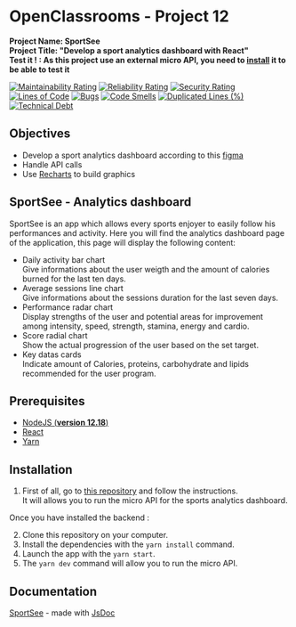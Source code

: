 # OpenClassrooms - Project 12
**Project Name: SportSee**  
**Project Title: "Develop a sport analytics dashboard with React"**  
**Test it ! : As this project use an external micro API, you need to [install](#installation) it to be able to test it**

[![Maintainability Rating](https://sonarcloud.io/api/project_badges/measure?project=RmiMekaa_RemiRoeland_12_25-11-2021&metric=sqale_rating)](https://sonarcloud.io/summary/new_code?id=RmiMekaa_RemiRoeland_12_25-11-2021)
[![Reliability Rating](https://sonarcloud.io/api/project_badges/measure?project=RmiMekaa_RemiRoeland_12_25-11-2021&metric=reliability_rating)](https://sonarcloud.io/summary/new_code?id=RmiMekaa_RemiRoeland_12_25-11-2021)
[![Security Rating](https://sonarcloud.io/api/project_badges/measure?project=RmiMekaa_RemiRoeland_12_25-11-2021&metric=security_rating)](https://sonarcloud.io/summary/new_code?id=RmiMekaa_RemiRoeland_12_25-11-2021)  
[![Lines of Code](https://sonarcloud.io/api/project_badges/measure?project=RmiMekaa_RemiRoeland_12_25-11-2021&metric=ncloc)](https://sonarcloud.io/summary/new_code?id=RmiMekaa_RemiRoeland_12_25-11-2021)
[![Bugs](https://sonarcloud.io/api/project_badges/measure?project=RmiMekaa_RemiRoeland_12_25-11-2021&metric=bugs)](https://sonarcloud.io/summary/new_code?id=RmiMekaa_RemiRoeland_12_25-11-2021)
[![Code Smells](https://sonarcloud.io/api/project_badges/measure?project=RmiMekaa_RemiRoeland_12_25-11-2021&metric=code_smells)](https://sonarcloud.io/summary/new_code?id=RmiMekaa_RemiRoeland_12_25-11-2021)
[![Duplicated Lines (%)](https://sonarcloud.io/api/project_badges/measure?project=RmiMekaa_RemiRoeland_12_25-11-2021&metric=duplicated_lines_density)](https://sonarcloud.io/summary/new_code?id=RmiMekaa_RemiRoeland_12_25-11-2021)
[![Technical Debt](https://sonarcloud.io/api/project_badges/measure?project=RmiMekaa_RemiRoeland_12_25-11-2021&metric=sqale_index)](https://sonarcloud.io/summary/new_code?id=RmiMekaa_RemiRoeland_12_25-11-2021)

## Objectives
 - Develop a sport analytics dashboard according to this [figma](https://www.figma.com/file/BMomGVZqLZb811mDMShpLu/UI-design-Sportify-FR?node-id=0%3A1)
 - Handle API calls
 - Use [Recharts](https://recharts.org/en-US/) to build graphics

## SportSee - Analytics dashboard

SportSee is an app which allows every sports enjoyer to easily follow his performances and activity.
Here you will find the analytics dashboard page of the application, this page will display the following content:

- Daily activity bar chart  
Give informations about the user weigth and the amount of calories burned for the last ten days.
- Average sessions line chart  
Give informations about the sessions duration for the last seven days.
- Performance radar chart  
Display strengths of the user and potential areas for improvement among intensity, speed, strength, stamina, energy and cardio.
- Score radial chart  
Show the actual progression of the user based on the set target.
- Key datas cards  
Indicate amount of Calories, proteins, carbohydrate and lipids recommended for the user program.

## Prerequisites

- [NodeJS (**version 12.18**)](https://nodejs.org/en/)
- [React](https://fr.reactjs.org/)
- [Yarn](https://yarnpkg.com/)

## Installation

1. First of all, go to [this repository](https://github.com/OpenClassrooms-Student-Center/P9-front-end-dashboard) and follow the instructions.  
It will allows you to run the micro API for the sports analytics dashboard.  

Once you have installed the backend :

2. Clone this repository on your computer.
3. Install the dependencies with the `yarn install` command.
4. Launch the app with the `yarn start`.
5. The `yarn dev` command will allow you to run the micro API.

## Documentation

[SportSee](https://rmimekaa.github.io/RemiRoeland_12_25-11-2021/index.html) - made with [JsDoc](https://jsdoc.app/)

